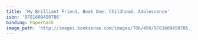 ```yaml
---
title: 'My Brilliant Friend, Book One: Childhood, Adolescence'
isbn: '9781609450786'
binding: Paperback
image_path: 'http://images.booksense.com/images/786/450/9781609450786.jpg'
---
```


